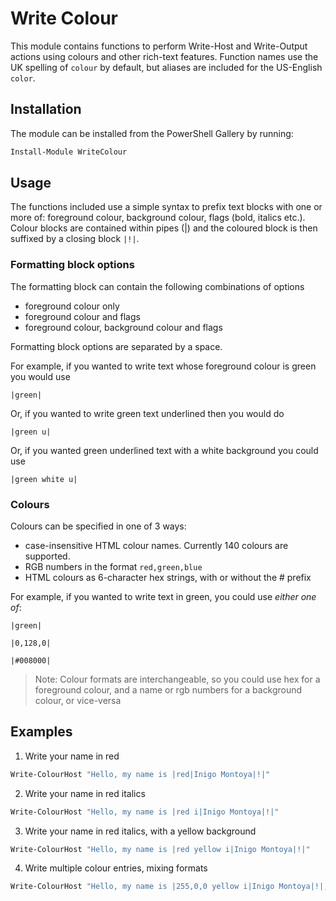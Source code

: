 # Write Colour

This module contains functions to perform Write-Host and Write-Output actions using colours and other rich-text features. Function names use the UK spelling of `colour` by default, but aliases are included for the US-English `color`.

## Installation

The module can be installed from the PowerShell Gallery by running:

```powershell
Install-Module WriteColour
```

## Usage

The functions included use a simple syntax to prefix text blocks with one or more of: foreground colour, background colour, flags (bold, italics etc.). Colour blocks are contained within pipes (|) and the coloured block is then suffixed by a closing block `|!|`.

### Formatting block options

The formatting block can contain the following combinations of options
- foreground colour only
- foreground colour and flags
- foreground colour, background colour and flags

Formatting block options are separated by a space.

For example, if you wanted to write text whose foreground colour is green you would use

```
|green|
```

Or, if you wanted to write green text underlined then you would do

```
|green u|
```

Or, if you wanted green underlined text with a white background you could use

```
|green white u|
```

### Colours

Colours can be specified in one of 3 ways:
- case-insensitive HTML colour names. Currently 140 colours are supported.
- RGB numbers in the format `red,green,blue`
- HTML colours as 6-character hex strings, with or without the # prefix

For example, if you wanted to write text in green, you could use _either one of_:

```
|green|
```

```
|0,128,0|
```

```
|#008000|
```

>Note: Colour formats are interchangeable, so you could use hex for a foreground colour, and a name or rgb numbers for a background colour, or vice-versa

## Examples

1. Write your name in red

```powershell
Write-ColourHost "Hello, my name is |red|Inigo Montoya|!|"
```

2. Write your name in red italics

```powershell
Write-ColourHost "Hello, my name is |red i|Inigo Montoya|!|"
```

3. Write your name in red italics, with a yellow background

```powershell
Write-ColourHost "Hello, my name is |red yellow i|Inigo Montoya|!|"
```

4. Write multiple colour entries, mixing formats

```powershell
Write-ColourHost "Hello, my name is |255,0,0 yellow i|Inigo Montoya|!|, you killed my |#00FF7F b|father|!|, prepare to |#93b000 255,255,255|die|!|!"
```